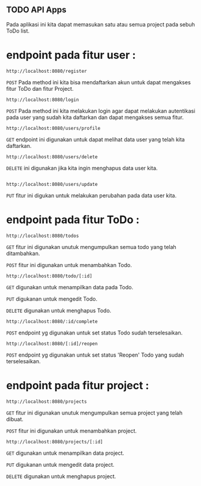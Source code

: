 ## TODO API Apps

Pada aplikasi ini kita dapat memasukan satu atau semua project pada sebuh ToDo list.

# endpoint pada fitur user :

```
http://localhost:8080/register
```
`POST`     Pada method ini kita bisa mendaftarkan akun untuk dapat mengakses fitur ToDo dan fitur Project.






```
http://localhost:8080/login
```
`POST`     Pada method ini kita melakukan login agar dapat melakukan autentikasi pada user yang sudah kita daftarkan dan dapat mengakses semua fitur.

```
http://localhost:8080/users/profile
```
`GET`     endpoint ini digunakan untuk dapat melihat data user yang telah kita daftarkan.

```
http://localhost:8080/users/delete
```
`DELETE`  ini digunakan jika kita ingin menghapus data user kita.
```

http://localhost:8080/users/update
```
`PUT`     fitur ini digukan untuk melakukan perubahan pada data user kita.

# endpoint pada fitur ToDo :
```
http://localhost:8080/todos
```
`GET`     fitur ini digunakan unutuk mengumpulkan semua todo yang telah ditambahkan.

`POST`    fitur ini digunakan untuk menambahkan Todo.

```
http://localhost:8080/todo/[:id]
```
`GET`     digunakan untuk menampilkan data pada Todo.

`PUT`     digukanan untuk mengedit Todo.

`DELETE`  digunakan untuk menghapus Todo.

```
http://localhost:8080/:id/complete
```
`POST`     endpoint yg digunakan untuk set status Todo sudah terselesaikan.

```
http://localhost:8080/[:id]/reopen
```
`POST`     endpoint yg digunakan untuk set status 'Reopen' Todo yang sudah terselesaikan.

# endpoint pada fitur project :
```
http://localhost:8080/projects
```
`GET`   fitur ini digunakan unutuk mengumpulkan semua project yang telah dibuat.

`POST`  fitur ini digunakan untuk menambahkan project.

```
http://localhost:8080/projects/[:id]
```
`GET`     digunakan untuk menampilkan data project.

`PUT`     digukanan untuk mengedit data project.

`DELETE`  digunakan untuk menghapus project.

